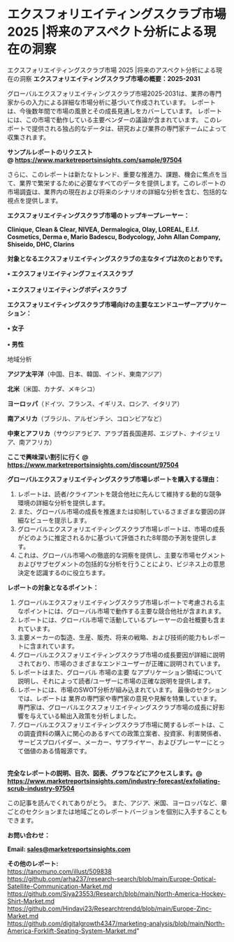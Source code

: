 # エクスフォリエイティングスクラブ市場 2025 |将来のアスペクト分析による現在の洞察
エクスフォリエイティングスクラブ市場 2025 |将来のアスペクト分析による現在の洞察
<strong><b>エクスフォリエイティングスクラブ市場の概要：2025-2031</b></strong>

グローバルエクスフォリエイティングスクラブ市場2025-2031は、業界の専門家からの入力による詳細な市場分析に基づいて作成されています。 レポートは、今後数年間で市場の風景とその成長見通しをカバーしています。 レポートには、この市場で動作している主要ベンダーの議論が含まれています。 このレポートで提供される独占的なデータは、研究および業界の専門家チームによって収集されます。

<strong>サンプルレポートのリクエスト @ <a href=https://www.marketreportsinsights.com/sample/97504>https://www.marketreportsinsights.com/sample/97504</a></strong>

さらに、このレポートは新たなトレンド、重要な推進力、課題、機会に焦点を当て、業界で繁栄するために必要なすべてのデータを提供します。このレポートの市場調査は、業界内の現在および将来のシナリオの詳細な分析を含む、包括的な視点を提供します。

<strong>エクスフォリエイティングスクラブ市場のトップキープレーヤー：</strong>

<strong>Clinique, Clean & Clear, NIVEA, Dermalogica, Olay, LOREAL, E.l.f. Cosmetics, Derma e, Mario Badescu, Bodycology, John Allan Company, Shiseido, DHC, Clarins</strong>

<strong><b>対象となるエクスフォリエイティングスクラブの主なタイプは次のとおりです。</b></strong>

<strong>• エクスフォリエイティングフェイススクラブ<br><br>• エクスフォリエイティングボディスクラブ</strong>

<strong><b>エクスフォリエイティングスクラブ市場向けの主要なエンドユーザーアプリケーション：</b></strong>

<strong>• 女子<br><br>• 男性</strong>

 地域分析

<strong><b>アジア太平洋</b></strong>（中国、日本、韓国、インド、東南アジア）

<strong><b>北米</b></strong>（米国、カナダ、メキシコ）

<strong><b>ヨーロッパ</b></strong>（ドイツ、フランス、イギリス、ロシア、イタリア）

<strong><b>南アメリカ</b></strong>（ブラジル、アルゼンチン、コロンビアなど）

<strong><b>中東とアフリカ</b></strong>（サウジアラビア、アラブ首長国連邦、エジプト、ナイジェリア、南アフリカ）

<strong>ここで興味深い割引に行く @ <a href=https://www.marketreportsinsights.com/discount/97504>https://www.marketreportsinsights.com/discount/97504</a></strong>

<strong><b>グローバルエクスフォリエイティングスクラブ市場レポートを購入する理由：</b></strong>
<ol>
  <li>レポートは、読者/クライアントを競合他社に先んじて維持する動的な競争環境の詳細な分析を提供します。</li>
  <li>また、グローバル市場の成長を推進または抑制しているさまざまな要因の詳細なビューを提示します。</li>
  <li>グローバルエクスフォリエイティングスクラブ市場レポートは、市場の成長がどのように推定されるかに基づいて評価された8年間の予測を提供します。</li>
  <li>これは、グローバル市場への徹底的な洞察を提供し、主要な市場セグメントおよびサブセグメントの包括的な分析を行うことにより、ビジネス上の意思決定を認識するのに役立ちます。</li>
</ol>
<strong><b>レポートの対象となるポイント：</b></strong>
<ol>
  <li>グローバルエクスフォリエイティングスクラブ市場レポートで考慮される主なポイントには、グローバル市場で動作する主要な競合他社が含まれます。</li>
  <li>レポートには、グローバル市場で活動しているプレーヤーの会社概要も含まれています。</li>
  <li>主要メーカーの製造、生産、販売、将来の戦略、および技術的能力もレポートに含まれています。</li>
  <li>グローバルエクスフォリエイティングスクラブ市場の成長要因が詳細に説明されており、市場のさまざまなエンドユーザーが正確に説明されています。</li>
  <li>レポートはまた、グローバル 市場の主要 なアプリケーション領域について説明し、それによって読者/ユーザーに市場の正確な説明を提供します。</li>
  <li>レポートには、市場のSWOT分析が組み込まれています。 最後のセクションでは、レポートは 業界の専門家や専門家の意見や見解を特集しています。 専門家は、グローバルエクスフォリエイティングスクラブ市場の成長に好影響を与えている輸出入政策を分析しました。</li>
  <li>グローバルエクスフォリエイティングスクラブ市場に関するレポートは、この調査資料の購入に関心のあるすべての政策立案者、投資家、利害関係者、サービスプロバイダー、メーカー、サプライヤー、およびプレーヤーにとって価値のある情報源です。</li>
</ol><br>
<strong>完全なレポートの説明、目次、図表、グラフなどにアクセスします。@ <a href=https://www.marketreportsinsights.com/industry-forecast/exfoliating-scrub-industry-97504>https://www.marketreportsinsights.com/industry-forecast/exfoliating-scrub-industry-97504</a></strong>

この記事を読んでくれてありがとう。 また、アジア、米国、ヨーロッパなど、章ごとのセクションまたは地域ごとのレポートバージョンを個別に入手することもできます。

<strong><b>お問い合わせ：</b></strong>

<strong>Email: </strong><a href=mailto:sales@marketreportsinsights.com><strong>sales@marketreportsinsights.com</strong></a>

<strong>その他のレポート:</strong>
<br>
<a href=https://tanomuno.com/illust/509838>https://tanomuno.com/illust/509838</a>
<br>
<a href=https://github.com/arha237/research-search/blob/main/Europe-Optical-Satellite-Communication-Market.md>https://github.com/arha237/research-search/blob/main/Europe-Optical-Satellite-Communication-Market.md</a>
<br>
<a href=https://github.com/Siya23553/Research/blob/main/North-America-Hockey-Shirt-Market.md>https://github.com/Siya23553/Research/blob/main/North-America-Hockey-Shirt-Market.md</a>
<br>
<a href=https://github.com/Hindavi23/Researchtrendd/blob/main/Europe-Zinc-Market.md>https://github.com/Hindavi23/Researchtrendd/blob/main/Europe-Zinc-Market.md</a>
<br>
<a href=https://github.com/digitalgrowth4347/marketing-analysis/blob/main/North-America-Forklift-Seating-System-Market.md>https://github.com/digitalgrowth4347/marketing-analysis/blob/main/North-America-Forklift-Seating-System-Market.md</a>"

